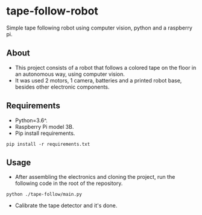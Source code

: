 
# tape-follow-robot

Simple tape following robot using computer vision, python and a raspberry pi.

## About

* This project consists of a robot that follows a colored tape on the floor in an autonomous way, using computer vision.
* It was used 2 motors, 1 camera, batteries and a printed robot base, besides other electronic components.

## Requirements

* Python=3.6^.
* Raspberry Pi model 3B.
* Pip install requirements.

```shell
pip install -r requirements.txt
```

## Usage

* After assembling the electronics and cloning the project, run the following code in the root of the repository.

```shell
python ./tape-follow/main.py
```

* Calibrate the tape detector and it's done.
